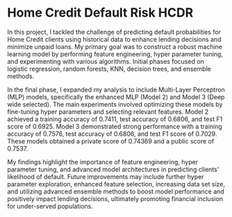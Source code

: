 # Home Credit Default Risk HCDR
 
In this project, I tackled the challenge of predicting default probabilities for Home Credit clients using historical data to enhance lending decisions and minimize unpaid loans. My primary goal was to construct a robust machine learning model by performing feature engineering, hyper parameter tuning, and experimenting with various algorithms. Initial phases focused on logistic regression, random forests, KNN, decision trees, and ensemble methods.


In the final phase, I expanded my analysis to include Multi-Layer Perceptron (MLP) models, specifically the enhanced MLP (Model 2) and Model 3 (Deep wide selected). The main experiments involved optimizing these models by fine-tuning hyper parameters and selecting relevant features. Model 2 achieved a training accuracy of 0.7411, test accuracy of 0.6806, and test F1 score of 0.6925. Model 3 demonstrated strong performance with a training accuracy of 0.7576, test accuracy of 0.6806, and test F1 score of 0.7029. These models obtained a private score of 0.74369 and a public score of 0.7537.


My findings highlight the importance of feature engineering, hyper parameter tuning, and advanced model architectures in predicting clients' likelihood of default. Future improvements may include further hyper parameter exploration, enhanced feature selection, increasing data set size, and utilizing advanced ensemble methods to boost model performance and positively impact lending decisions, ultimately promoting financial inclusion for under-served populations.
